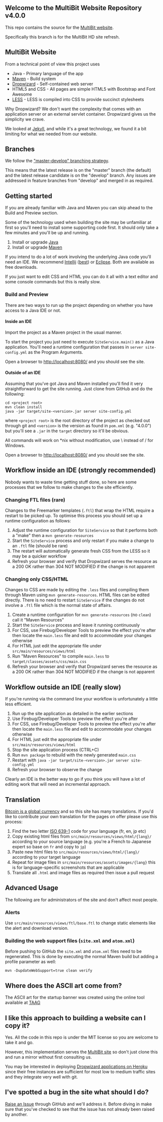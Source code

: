 ## Welcome to the MultiBit Website Repository v4.0.0

This repo contains the source for the [MultiBit website](https://multibit.org).

Specifically this branch is for the MultiBit HD site refresh.

## MultiBit Website

From a technical point of view this project uses

* Java - Primary language of the app
* [Maven](http://maven.apache.org/) - Build system
* [Dropwizard](http://dropwizard.io) - Self-contained web server
* HTML5 and CSS - All pages are simple HTML5 with Bootstrap and Font Awesome
* [LESS](http://lesscss.org/) - LESS is compiled into CSS to provide succinct stylesheets

Why Dropwizard? We don't want the complexity that comes with an application server or an
external servlet container. Dropwizard gives us the simplicity we crave.

We looked at [Jekyll](https://github.com/mojombo/jekyll), and while it's a great technology, we
found it a bit limiting for what we needed from our website.

## Branches

We follow the ["master-develop" branching strategy](http://nvie.com/posts/a-successful-git-branching-model/).

This means that the latest release is on the "master" branch (the default) and the latest release candidate is on the "develop" branch.
Any issues are addressed in feature branches from "develop" and merged in as required.

## Getting started

If you are already familiar with Java and Maven you can skip ahead to the Build and Preview section.

Some of the technology used when building the site may be unfamiliar at first so you'll need to install some supporting
code first. It should only take a few minutes and you'll be up and running.

1. Install or upgrade [Java](https://java.com/en/download/index.jsp)
1. Install or upgrade [Maven](https://maven.apache.org/download.cgi)

If you intend to do a lot of work involving the underlying Java code you'll need an IDE. We recommend [Intellij](https://www.jetbrains.com/idea/download/)
([best](http://programmers.stackexchange.com/a/24231/7167)) or [Eclipse](https://www.eclipse.org/downloads/). Both are available as free downloads.

If you just want to edit CSS and HTML you can do it all with a text editor and some console commands but this is really slow.

### Build and Preview

There are two ways to run up the project depending on whether you have access to a Java IDE or not.

#### Inside an IDE

Import the project as a Maven project in the usual manner.

To start the project you just need to execute `SiteService.main()` as a Java application. You'll need a runtime configuration
that passes in `server site-config.yml` as the Program Arguments.

Open a browser to [http://localhost:8080/](http://localhost:8080/) and you should see the site.

#### Outside of an IDE

Assuming that you've got Java and Maven installed you'll find it very straightforward to get the site running. Just clone
from GitHub and do the following:

```
cd <project root>
mvn clean install
java -jar target/site-<version>.jar server site-config.yml
```

where `<project root>` is the root directory of the project as checked out through git and `<version>` is the version
as found in `pom.xml` (e.g. "4.0.0") but you'll see a `.jar` in the `target` directory so it'll be obvious.

All commands will work on *nix without modification, use \ instead of / for Windows.

Open a browser to [http://localhost:8080/](http://localhost:8080/) and you should see the site.

## Workflow inside an IDE (strongly recommended)

Nobody wants to waste time getting stuff done, so here are some processes that we follow to make changes to the site
efficiently.

### Changing FTL files (rare)

Changes to the Freemarker templates (`.ftl`) that wrap the HTML require a restart to be picked up. To optimise this
process you should set up a runtime configuration as follows:

1. Adjust the runtime configuration for `SiteService` so that it performs both a "make" then a `mvn generate-resources`
2. Start the `SiteService` process and only restart if you make a change to an `.ftl` file (should be rare)
3. The restart will automatically generate fresh CSS from the LESS so it may be a quicker workflow
4. Refresh your browser and verify that Dropwizard serves the resource as a 200 OK rather than 304 NOT MODIFIED if the
change is not apparent

### Changing only CSS/HTML

Changes to CSS are made by editing the `.less` files and compiling them through Maven using `mvn generate-resources`.
HTML files can be edited directly. There is no need to restart `SiteService` if the changes do not involve a `.ftl` file
which is the normal state of affairs.

1. Create a runtime configuration for `mvn generate-resources` (no `clean`) call it "Maven Resources"
2. Start the `SiteService` process and leave it running continuously
3. For CSS, use Firebug/Developer Tools to preview the effect you're after then locate the `main.less` file and edit to
accommodate your changes otherwise
4. For HTML just edit the appropriate file under `src/main/resources/views/html`
5. Run "Maven Resources" to compile `main.less` to `target/classes/assets/css/main.css`
6. Refresh your browser and verify that Dropwizard serves the resource as a 200 OK rather than 304 NOT MODIFIED if the
change is not apparent

## Workflow outside an IDE (really slow)

If you're running via the command line your workflow is unfortunately a little less efficient.

1. Run up the site application as detailed in the earlier sections
2. Use Firebug/Developer Tools to preview the effect you're after
3. For CSS, use Firebug/Developer Tools to preview the effect you're after then locate the `main.less` file and edit to
accommodate your changes otherwise
4. For HTML just edit the appropriate file under `src/main/resources/views/html`
5. Stop the site application process (CTRL+C)
6. Run `mvn package` to rebuild with the newly generated `main.css`
7. Restart with `java -jar target/site-<version>.jar server site-config.yml`
8. Refresh your browser to observe the change

Clearly an IDE is the better way to go if you think you will have a lot of editing work that will need an incremental
approach.

## Translation

[Bitcoin is a global currency](http://bitcoin.org) and so this site has many translations. If you'd like to contribute your own translation for the pages on offer please use this process:

1. Find the two letter [ISO 639-1](http://en.wikipedia.org/wiki/List_of_ISO_639-1_codes#Partial_ISO_639_table) code for your language (fr, en, jp etc)
2. Copy existing html files from `src/main/resources/views/html/{lang}/` according to your source language (e.g. you're a French to Japanese expert so base on `fr` and copy to
`jp`)
3. Paste new html files to `src/main/resources/views/html/{lang}/` according to your target language
4. Repeat for image files in `src/main/resources/assets/images/{lang}` this is for language-specific screenshots that are applicable
5. Translate all `.html` and image files as required then issue a pull request

## Advanced Usage

The following are for administrators of the site and don't affect most people.

### Alerts

Use `src/main/resources/views/ftl/base.ftl` to change static elements like the alert and download version.

### Building the web support files (`site.xml` and `atom.xml`)

Before pushing to GitHub the `site.xml` and `atom.xml` files need to be regenerated. This is done by executing
the normal Maven build but adding a profile parameter as well:

```
mvn -DupdateWebSupport=true clean verify
```

## Where does the ASCII art come from?

The ASCII art for the startup banner was created using the online tool available at
[TAAG](http://patorjk.com/software/taag/#p=display&f=Standard&t=MultiBit%20Site)

## I like this approach to building a website can I copy it?

Yes. All the code in this repo is under the MIT license so you are welcome to take it and go.

However, this implementation serves the [MultiBit site](https://multibit.org) so don't just clone this and run a
mirror without first consulting us.

You may be interested in deploying [Dropwizard applications on Heroku](http://gary-rowe.com/agilestack/2012/10/09/how-to-deploy-a-dropwizard-project-to-heroku/)
since their free instances are sufficient for most low to medium traffic sites and they integrate very well with git.

## I've spotted a bug in the site what should I do?

[Raise an Issue](https://github.com/jim618/multibit-website/issues) through GitHub and we'll address it. Before diving
in make sure that you've checked to see that the issue has not already been raised by another.